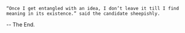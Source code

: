     “Once I get entangled with an idea, I don’t leave it till I find meaning in its existence.” said the candidate sheepishly.

-- The End.